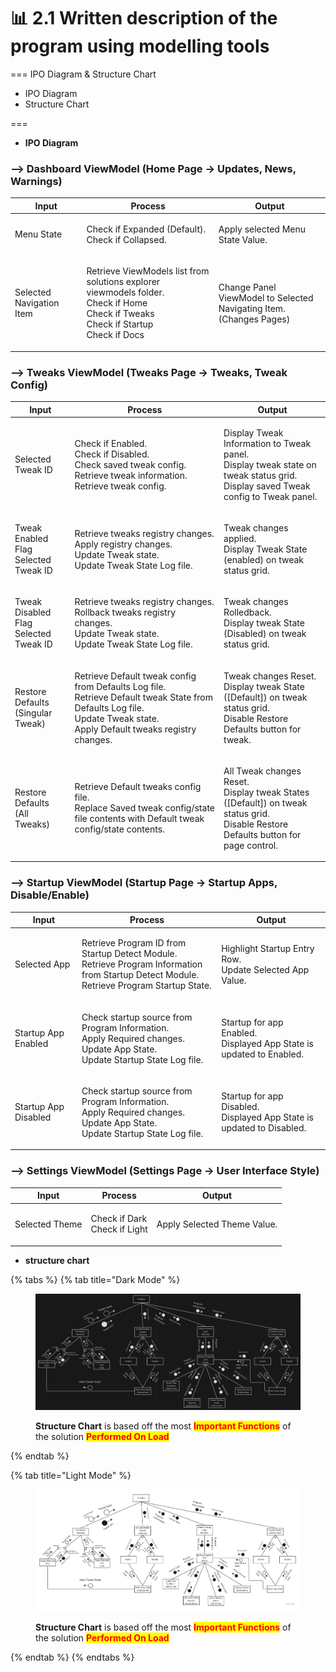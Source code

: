 # 📊 2.1 Written description of the program using modelling tools



=== IPO Diagram & Structure Chart

* IPO Diagram
* Structure Chart

===

* **IPO Diagram**

### --> Dashboard ViewModel (Home Page -> Updates, News, Warnings)

| Input                    | Process                                                                                                                                             | Output                                                                        |
| ------------------------ | --------------------------------------------------------------------------------------------------------------------------------------------------- | ----------------------------------------------------------------------------- |
| Menu State               | <p>Check if Expanded (Default).<br>Check if Collapsed.</p>                                                                                          | Apply selected Menu State Value.                                              |
| Selected Navigation Item | <p>Retrieve ViewModels list from solutions explorer viewmodels folder.<br>Check if Home<br>Check if Tweaks<br>Check if Startup<br>Check if Docs</p> | <p>Change Panel ViewModel to Selected Navigating Item.<br>(Changes Pages)</p> |

### --> Tweaks ViewModel (Tweaks Page -> Tweaks, Tweak Config)

| Input                                              | Process                                                                                                                                                                               | Output                                                                                                                                         |
| -------------------------------------------------- | ------------------------------------------------------------------------------------------------------------------------------------------------------------------------------------- | ---------------------------------------------------------------------------------------------------------------------------------------------- |
| Selected Tweak ID                                  | <p>Check if Enabled.<br>Check if Disabled.<br>Check saved tweak config.<br>Retrieve tweak information.<br>Retrieve tweak config.</p>                                                  | <p>Display Tweak Information to Tweak panel.<br>Display tweak state on tweak status grid.<br>Display saved Tweak config to Tweak panel.</p>    |
| <p>Tweak Enabled Flag<br>Selected Tweak ID<br></p> | <p>Retrieve tweaks registry changes.<br>Apply registry changes.<br>Update Tweak state.<br>Update Tweak State Log file.</p>                                                            | <p>Tweak changes applied.<br>Display Tweak State (enabled) on tweak status grid.<br></p>                                                       |
| <p>Tweak Disabled Flag<br>Selected Tweak ID</p>    | <p>Retrieve tweaks registry changes.<br>Rollback tweaks registry changes.<br>Update Tweak state.<br>Update Tweak State Log file.</p>                                                  | <p>Tweak changes Rolledback.<br>Display tweak State (Disabled) on tweak status grid.</p>                                                       |
| <p>Restore Defaults<br>(Singular Tweak)</p>        | <p>Retrieve Default tweak config from Defaults Log file.<br>Retrieve Default tweak State from Defaults Log file.<br>Update Tweak state.<br>Apply Default tweaks registry changes.</p> | <p>Tweak changes Reset.<br>Display tweak State ([Default]) on tweak status grid.<br>Disable Restore Defaults button for tweak.</p>             |
| <p>Restore Defaults<br>(All Tweaks)</p>            | <p>Retrieve Default tweaks config file.<br>Replace Saved tweak config/state file contents with Default tweak config/state contents.</p>                                               | <p>All Tweak changes Reset.<br>Display tweak States ([Default]) on tweak status grid.<br>Disable Restore Defaults button for page control.</p> |

### --> Startup ViewModel (Startup Page -> Startup Apps, Disable/Enable)

| Input                | Process                                                                                                                                               | Output                                                                          |
| -------------------- | ----------------------------------------------------------------------------------------------------------------------------------------------------- | ------------------------------------------------------------------------------- |
| Selected App         | <p>Retrieve Program ID from Startup Detect Module.<br>Retrieve Program Information from Startup Detect Module.<br>Retrieve Program Startup State.</p> | <p>Highlight Startup Entry Row.<br>Update Selected App Value.</p>               |
| Startup App Enabled  | <p>Check startup source from Program Information.<br>Apply Required changes.<br>Update App State.<br>Update Startup State Log file.</p>               | <p>Startup for app Enabled.<br>Displayed App State is updated to Enabled.</p>   |
| Startup App Disabled | <p>Check startup source from Program Information.<br>Apply Required changes.<br>Update App State.<br>Update Startup State Log file.</p>               | <p>Startup for app Disabled.<br>Displayed App State is updated to Disabled.</p> |

### --> Settings ViewModel (Settings Page -> User Interface Style)

| Input          | Process                                    | Output                      |
| -------------- | ------------------------------------------ | --------------------------- |
| Selected Theme | <p>Check if Dark<br>Check if Light<br></p> | Apply Selected Theme Value. |



* **structure chart**

{% tabs %}
{% tab title="Dark Mode" %}
<figure><img src=".gitbook/assets/Structure-Dark.png" alt=""><figcaption><p><strong>Structure Chart</strong> is based off the most <mark style="color:red;"><strong>Important Functions</strong></mark> of the solution <strong> </strong><mark style="color:red;"><strong>Performed On Load</strong></mark></p></figcaption></figure>
{% endtab %}

{% tab title="Light Mode" %}
<figure><img src=".gitbook/assets/Structure-Light.jpg" alt=""><figcaption><p><strong>Structure Chart</strong> is based off the most <mark style="color:red;"><strong>Important Functions</strong></mark> of the solution <strong> </strong><mark style="color:red;"><strong>Performed On Load</strong></mark></p></figcaption></figure>
{% endtab %}
{% endtabs %}


